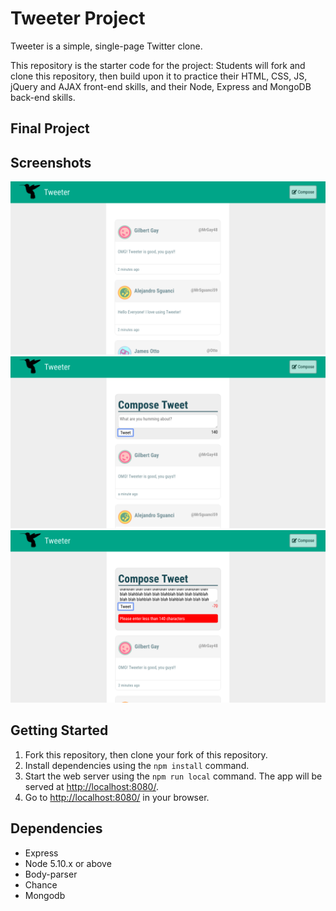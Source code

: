 # Tweeter Project

Tweeter is a simple, single-page Twitter clone.

This repository is the starter code for the project: Students will fork and clone this repository, then build upon it to practice their HTML, CSS, JS, jQuery and AJAX front-end skills, and their Node, Express and MongoDB back-end skills.

## Final Project

## Screenshots

!["Screenshot of the Tweeter Homepage"](https://github.com/Rothyr/tweeter/blob/master/docs/Tweeter-Homepage-Example.png)
!["Screenshot of the Tweeter Compose Form"](https://github.com/Rothyr/tweeter/blob/master/docs/Tweeter-Compose-Example.png)
!["Screenshot of the Tweeter Error Message for 140+ characters"](https://github.com/Rothyr/tweeter/blob/master/docs/Tweeter-Error-Message-Example.png)

## Getting Started

1. Fork this repository, then clone your fork of this repository.
2. Install dependencies using the `npm install` command.
3. Start the web server using the `npm run local` command. The app will be served at <http://localhost:8080/>.
4. Go to <http://localhost:8080/> in your browser.

## Dependencies

- Express
- Node 5.10.x or above
- Body-parser
- Chance
- Mongodb
